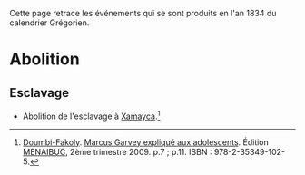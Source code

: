 <!-- TITLE: 1834 -->
<!-- SUBTITLE: Événements s'étant produit en 1834 -->

Cette page retrace les événements qui se sont produits en l'an 1834 du calendrier Grégorien.

# Abolition
## Esclavage
* Abolition de l'esclavage à [Xamayca](/geographie/ile/caraibes/midi/xamayca).[^1]


[^1]: [Doumbi-Fakoly](/personnalite/homme/guerrier/afrique/nord-ouest/empire/mali/fakoli-manden). [Marcus Garvey expliqué aux adolescents](/ouvrage/documentaire/marcus-garvey-explique-aux-adolescents). Édition [MENAIBUC](/organisme/editeur/menaibuc), 2ème trimestre 2009. p.7 ; p.11. ISBN : 978-2-35349-102-5.